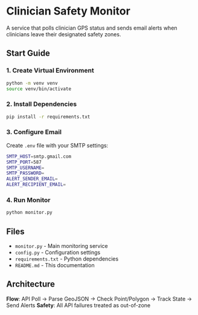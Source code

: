 # Clinician Safety Monitor

A service that polls clinician GPS status and sends email alerts when clinicians leave their designated safety zones.

## Start Guide

### 1. Create Virtual Environment
```bash
python -m venv venv
source venv/bin/activate
```

### 2. Install Dependencies
```bash
pip install -r requirements.txt
```

### 3. Configure Email
Create `.env` file with your SMTP settings:
```bash
SMTP_HOST=smtp.gmail.com
SMTP_PORT=587
SMTP_USERNAME=
SMTP_PASSWORD=
ALERT_SENDER_EMAIL=
ALERT_RECIPIENT_EMAIL=
```

### 4. Run Monitor
```bash
python monitor.py
```

## Files

- `monitor.py` - Main monitoring service
- `config.py` - Configuration settings
- `requirements.txt` - Python dependencies
- `README.md` - This documentation

## Architecture

**Flow**: API Poll → Parse GeoJSON → Check Point/Polygon → Track State → Send Alerts
**Safety**: All API failures treated as out-of-zone
